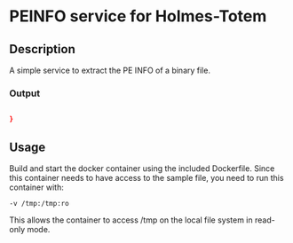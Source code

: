 # PEINFO service for Holmes-Totem

## Description

A simple service to extract the PE INFO of a binary file.

### Output
```json

}
```

## Usage

Build and start the docker container using the included Dockerfile. Since this container needs to have access to the sample file, you need to run this container with:

`-v /tmp:/tmp:ro`

This allows the container to access /tmp on the local file system in read-only mode.
